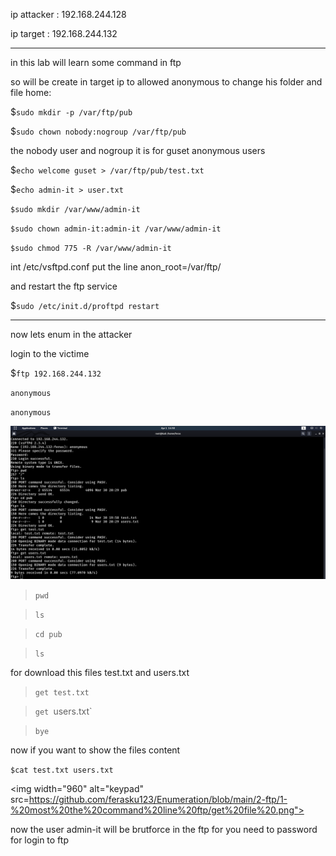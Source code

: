 ip attacker : 192.168.244.128

ip target : 192.168.244.132

------------------------------------------------------------

in this lab will learn some command in ftp

so will be create in target ip to allowed anonymous to change his folder and file home:

$`sudo mkdir -p /var/ftp/pub`

$`sudo chown nobody:nogroup /var/ftp/pub`

the nobody user and nogroup it is for guset anonymous users

$`echo welcome guset > /var/ftp/pub/test.txt`

$`echo admin-it > user.txt`

`$sudo mkdir /var/www/admin-it`

`$sudo chown admin-it:admin-it /var/www/admin-it`

`$sudo chmod 775 -R /var/www/admin-it`



int /etc/vsftpd.conf  put the line anon_root=/var/ftp/

and restart the ftp service 

$`sudo /etc/init.d/proftpd restart`






----------------------------------------------------------------


now lets enum in the attacker

login to the victime 

$`ftp 192.168.244.132`

`anonymous`

`anonymous`


<img width="960" alt="keypad" src="https://github.com/ferasku123/Enumeration/blob/main/2-ftp/1-%20most%20the%20command%20line%20ftp/ftp%20anon%20users.png">

>`pwd`

>`ls`

>`cd pub`

>`ls`

for download this files test.txt and users.txt

>`get test.txt`

>`get `users.txt`

>`bye`

now if you want to show the files content



`$cat test.txt users.txt`


<img width="960" alt="keypad" src=https://github.com/ferasku123/Enumeration/blob/main/2-ftp/1-%20most%20the%20command%20line%20ftp/get%20file%20.png">

now the user admin-it will be brutforce in the ftp for you need to password for login to ftp 






